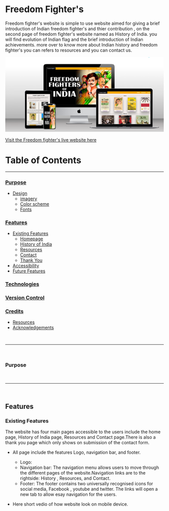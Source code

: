 # Freedom Fighter's

Freedom fighter's website is simple to use website aimed for giving a brief introduction of Indian freedom fighter's and thier contribution , on the second page of freedom fighter's website named as History of India. you will find evolution of Indian flag and the brief introduction of Indian achievements. more over to know more about Indian history and freedom fighter's you can refers to resources and you can contact us.

<img src="Screenshot 2022-12-19 173343.png">

[Visit the Freedom fighter's live website here](https://8000-dhvaniintwa-indiaindepe-rl8qyhlukai.ws-eu79.gitpod.io/home.html)

# Table of Contents
----
 ### [Purpose](#Purpose)

 - [Design](#Design)
    - [imagery](#imagery)
    - [Color scheme](#colour-scheme)
    - [Fonts](#Fonts)

 ### [Features](#features)

 - [Existing Features](#existing-features)
    - [Homepage](#homepage)
    - [History of India](#history-of-India )
    - [Resources](#resources)
    - [Contact](#contact)
    - [Thank You](#thank-you)
- [Accessibility](#accessibility)
- [Future Features](#future-features)

### [Technologies](#technologies)

### [Version Control](#version-control)

### [Credits](#credits-1)
- [Resources](#resources)
- [Acknowledgements](#acknowledgements)

<br>

----

<br>

### **Purpose**

<br>

----

<br>

## Features
### **Existing Features**
The website has four main pages accessible to the users include the home page, History of India page, Resources and Contact page.There is also a thank you page which only shows on submission  of the contact form.

- All page include the features Logo, navigation bar, and footer.
    - Logo: 
    - Navigation bar: The navigation menu allows users to move through the different pages of the website.Navigation links are to the rightside: History , Resources, and Contact.
    - Footer: The footer contains two universally recognised icons for social media,  Facebook , youtube and twitter. The links will open a new tab to allow esay navigation for the users.

-  Here short vedio of how website look on mobile device.













